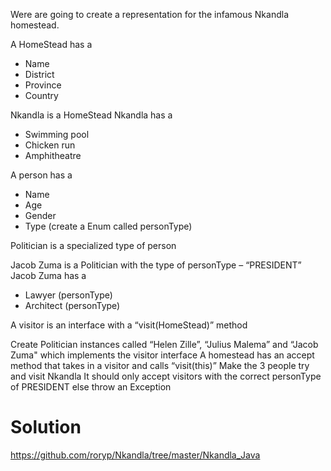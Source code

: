 Were are going to create a representation for the infamous Nkandla homestead.

A HomeStead has a

- Name
- District
- Province
- Country

Nkandla is a HomeStead
Nkandla has a

- Swimming pool
- Chicken run
- Amphitheatre

A person has a

- Name
- Age
- Gender
- Type (create a Enum called personType)

Politician is a specialized type of person

Jacob Zuma is a Politician with the type of personType – “PRESIDENT”
Jacob Zuma has a

- Lawyer (personType)
- Architect (personType)

A visitor is an interface with a “visit(HomeStead)” method

Create Politician instances called “Helen Zille”, “Julius Malema” and “Jacob Zuma" which implements the visitor interface
A homestead has an accept method that takes in a visitor and calls “visit(this)”
Make the 3 people try and visit Nkandla
It should only accept visitors with the correct personType of PRESIDENT else throw an Exception

 

# Solution

<https://github.com/roryp/Nkandla/tree/master/Nkandla_Java>
